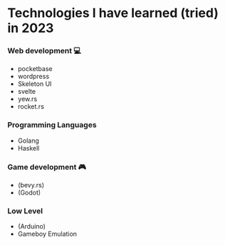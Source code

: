 # Technologies I have learned (tried) in 2023

### Web development 💻

- pocketbase
- wordpress
- Skeleton UI
- svelte
- yew.rs
- rocket.rs


### Programming Languages
- Golang
- Haskell


### Game development 🎮

- (bevy.rs)
- (Godot)


### Low Level

- (Arduino)
- Gameboy Emulation
